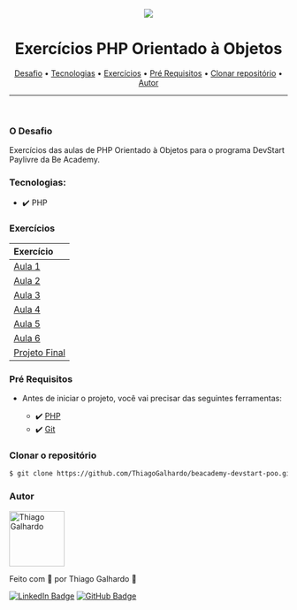 <p align="center">
   <img src="https://www.beacademy.com.br/wp-content/uploads/2019/11/Logo-Topo.png" /> 
</p>

<h1 align="center">Exercícios PHP Orientado à Objetos</h1>
<p align="center">
 <a href="#o-desafio">Desafio</a> •
 <a href="#tecnologias">Tecnologias</a> •
 <a href="#exercícios">Exercícios</a> •
 <a href="#pré-requisitos">Pré Requisitos</a> •
 <a href="#clonar-o-repositório">Clonar repositório</a> •
 <a href="#autor">Autor</a>
</p>

---

<br>

### O Desafio

Exercícios das aulas de PHP Orientado à Objetos para o programa DevStart Paylivre da Be Academy.


### Tecnologias:
- ✔️ PHP

### Exercícios

| Exercício
| :------------------------- | 
| [Aula 1](./modulo02/aula01) 
| [Aula 2](./modulo02/aula02)  
| [Aula 3](./modulo02/aula03)  
| [Aula 4](./modulo02/aula04) 
| [Aula 5](./modulo02/aula05)  
| [Aula 6](./modulo02/aula06)  
| [Projeto Final](./modulo02/projeto-final)  



### Pré Requisitos

- Antes de iniciar o projeto, você vai precisar das seguintes ferramentas:

  - ✔️ [PHP](https://www.php.net/manual/pt_BR/install.php)
  - ✔️ [Git](https://git-scm.com/)

### Clonar o repositório

```bash
$ git clone https://github.com/ThiagoGalhardo/beacademy-devstart-poo.git
```


### Autor

<img alt="Thiago Galhardo" title="Thiago Galhardo" src="https://avatars.githubusercontent.com/u/70352885?v=4" height="100" width="100" />

Feito com 💜 por Thiago Galhardo 👋

[![LinkedIn Badge](https://img.shields.io/badge/-Thiago_Galhardo-blue?style=flat-square&logo=Linkedin&logoColor=white&link=https://www.linkedin.com/in/thgalhardo/)](https://www.linkedin.com/in/thgalhardo/)
[![GitHub Badge](https://img.shields.io/badge/-Thiago_Galhardo-gray?style=flat-square&logo=GitHub&logoColor=white&link=https://github.com/ThiagoGalhardo/)](https://github.com/thiagogalhardo/)
  
